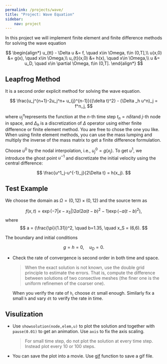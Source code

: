 ```yaml
---
permalink: /projects/wave/
title: "Project: Wave Equation"
sidebar:
    nav: project
---
```


In this project we will implement finite element and finite difference methods for solving the wave equation

$$
\begin{align*}
u_{tt} - \Delta u &= f, \quad x\in \Omega, t\in (0,T],\\
u(x,0) &= g(x), \quad x\in \Omega,\\
u_{t}(x,0) &= h(x), \quad x\in \Omega,\\
u &= u_D, \quad x\in \partial \Omega, t\in (0,T].
\end{align*}
$$


## Leapfrog Method

It is a second order explicit method for solving the wave equation. 

$$
\frac{u_j^{n+1}-2u_j^n+ u_{j}^{n-1}}{(\delta t)^2} - (\Delta _h u^n)_j
= f^n_j,
$$

where $u_j^n$​​ represents the function at the $n$​​-th time step $t_n = n\delta t$​​ and $j$​​-th node in space, and $\Delta _h$​​ is a discretization of $\Delta$​​ operator using either finite difference or finite element method. You are free to chose the one you like. When using finite element methods, you can use the mass lumping and multiply the inverse of the mass matrix to get a finite difference formulation.

Choose $u^0$ by the nodal interpolation, i.e., $u^0_j=g(x_j)$. To get $u^1$, we introduce the ghost point $u^{-1}$ and discretizate the initial velocity using the central difference:

$$
\frac{u^1_j-u^{-1}_j}{2\Delta t} = h(x_j). 
$$

## Test Example

We choose the domain as $\Omega = (0,12)\times (0,12)$ and the source term as

$$
 f(x,t) = \exp(-7|x-x_S|) 2a(2a(t-b)^2-1)\exp(-a(t-b)^2), 
$$
where
$$
 a = (\frac{\pi}{1.31})^2, \quad b=1.35, \quad x_S = (6,6). 
$$


The boundary and initial conditions

$$
g = h = 0, \quad u_D = 0.
$$

* Check the rate of convergence is second order in both time and space. 

    > When the exact solution is not known, use the double grid principle to estimate the errors. That is, compute the difference between solutions of two consective meshes (the finer one is the uniform refinemen of the coarser one). 

    When you verify the rate of `h`, choose `dt` small enough. Similarly fix a small `h` and vary `dt` to verify the rate in time. 

## Visulization

- Use `showsolution(node,elem,u)` to plot the solution and together with `pause(0.01)` to get an animation. Use `axis` to fix the axis scaling.

  > For small time step, do not plot the solution at every time step. Instead plot every 10 or 100 steps.

- You can save the plot into a movie. Use [gif](https://www.mathworks.com/matlabcentral/fileexchange/63239-gif) function to save a gif file.
